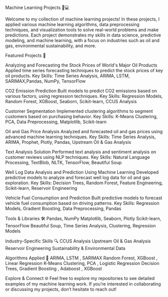 Machine Learning Projects 🧠💻

Welcome to my collection of machine learning projects! In these projects, I applied various machine learning algorithms, data preprocessing techniques, and visualization tools to solve real-world problems and make predictions. Each project demonstrates my skills in data science, predictive modeling, and machine learning, with a focus on industries such as oil and gas, environmental sustainability, and more.

Featured Projects 🚀

Analyzing and Forecasting the Stock Prices of World's Major Oil Products
Applied time series forecasting techniques to predict the stock prices of key oil products.
Key Skills: Time Series Analysis, ARIMA, LSTM, SARIMAX,Pandas, NumPy, TensorFlow

CO2 Emission Prediction
Built models to predict CO2 emissions based on various factors, using regression techniques.
Key Skills: Regression Models, Random Forest, XGBoost, Seaborn, Scikit-learn, CCUS Analysis

Customer Segmentation
Implemented clustering algorithms to segment customers based on purchasing behavior.
Key Skills: K-Means Clustering, PCA, Data Preprocessing, Matplotlib, Scikit-learn

Oil and Gas Price Analysis
Analyzed and forecasted oil and gas prices using advanced machine learning techniques.
Key Skills: Time Series Analysis, ARIMA, Prophet, Plotly, Pandas, Upstream Oil & Gas Analysis

Text Analysis Solution
Performed text analysis and sentiment analysis on customer reviews using NLP techniques.
Key Skills: Natural Language Processing, TextBlob, NLTK, TensorFlow, Beautiful Soup

Well Log Data Analysis and Prediction Using Machine Learning
Developed predictive models to analyze and forecast well log data for oil and gas exploration.
Key Skills: Decision Trees, Random Forest, Feature Engineering, Scikit-learn, Reservoir Engineering

Vehicle Fuel Consumption and Prediction
Built predictive models to forecast vehicle fuel consumption based on driving patterns.
Key Skills: Regression Models, Gradient Boosting, Data Preprocessing, Pandas

Tools & Libraries 🛠️
Pandas, NumPy
Matplotlib, Seaborn, Plotly
Scikit-learn, TensorFlow
Beautiful Soup,
Time Series Analysis, Clustering, Regression Models

Industry-Specific Skills 🔍
CCUS Analysis
Upstream Oil & Gas Analysis
Reservoir Engineering
Sustainability & Environmental Data

Algorithms Applied 🔧
ARIMA, LSTM , SARIMAX
Random Forest, XGBoost , Linear Regression 
K-Means Clustering, PCA , Logistic Regression
Decision Trees, Gradient Boosting , Adaboost , XGBoost

Explore & Connect 🌐
Feel free to explore my repositories to see detailed examples of my machine learning work. If you’re interested in collaborating or discussing my projects, don’t hesitate to reach out!
